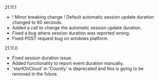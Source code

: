 21.11.1
* ! Minor breaking change ! Default automatic session update duration changed to 60 seconds.
* Added a call to change the automatic session update duration.
* Fixed a bug where session duration was reported wrong.
* Fixed POST request bug on windows platform.

21.11.0
* Fixed session duration issue.
* Added functionality to report event duration manually.
* 'startOnCloud' in 'Countly' is deprecated and this is going to be removed in the future.
